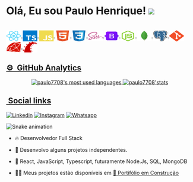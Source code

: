 <h1>Olá, Eu sou Paulo Henrique! <img src="https://raw.githubusercontent.com/kaueMarques/kaueMarques/master/hi.gif" width="30px"></h1>
<div style="display: inline_block"><br>
  <a href="https://github.com/paulo7708">
   
  <img align="center" alt="React" height="30" width="40" src="https://raw.githubusercontent.com/devicons/devicon/master/icons/react/react-original.svg">
  <img align="center" alt="Ts" height="30" width="40" src="https://raw.githubusercontent.com/devicons/devicon/master/icons/typescript/typescript-plain.svg">
  <img align="center" alt="Js" height="30" width="40" src="https://raw.githubusercontent.com/devicons/devicon/master/icons/javascript/javascript-plain.svg">
  <img align="center" alt="HTML" height="30" width="40" src="https://raw.githubusercontent.com/devicons/devicon/master/icons/html5/html5-original.svg">
  <img align="center" alt="CSS" height="30" width="40" src="https://raw.githubusercontent.com/devicons/devicon/master/icons/css3/css3-original.svg">  
  <img align="center" alt="sass" height="30" width="40" src="https://raw.githubusercontent.com/devicons/devicon/master/icons/sass/sass-original.svg">  
  <img align="center" alt="bootstrap" height="30" width="40" src="https://raw.githubusercontent.com/devicons/devicon/master/icons/bootstrap/bootstrap-original.svg">
  <img align="center" alt="nodejs" height="30" width="40" src="https://raw.githubusercontent.com/devicons/devicon/master/icons/nodejs/nodejs-original.svg">
  <img align="center" alt="sass" height="30" width="40" src="https://raw.githubusercontent.com/devicons/devicon/master/icons/mongodb/mongodb-original.svg">
  <img align="center" alt="sass" height="30" width="40" src="https://raw.githubusercontent.com/devicons/devicon/master/icons/postgresql/postgresql-original.svg">
  <img align="center" alt="sass" height="30" width="40" src="https://raw.githubusercontent.com/devicons/devicon/master/icons/git/git-original.svg">
  <img align="center" alt="Rb" height="30" width="40" src="https://raw.githubusercontent.com/devicons/devicon/master/icons/ruby/ruby-plain.svg">
  <img align="center" alt="Rb" height="30" width="40" src="https://raw.githubusercontent.com/devicons/devicon/master/icons/rails/rails-plain.svg">
</div>

## ⚙️ &nbsp;GitHub Analytics

<div align="center">
<a href="https://github.com/paulo7708">
<img width="355em" src="https://github-readme-stats.vercel.app/api/top-langs/?username=paulo7708&layout=compact&theme=tokyonight" alt="paulo7708's most used languages"/>
<img width="450em" src="https://github-readme-stats.vercel.app/api?username=paulo7708&layout=compact&theme=tokyonight" alt="paulo7708'stats"/>
</div>

## &nbsp;Social links

[![Linkedin](https://img.shields.io/badge/LinkedIn-0077B5?style=for-the-badge&logo=linkedin&logoColor=white)](https://www.linkedin.com/in/paulo-henrique-47819a245/)
[![Instagram](https://img.shields.io/badge/Instagram-E4405F?style=for-the-badge&logo=instagram&logoColor=white)](https://www.instagram.com/paulenriqe/)
[![Whatsapp](https://img.shields.io/badge/WhatsApp-25D366?style=for-the-badge&logo=whatsapp&logoColor=white)](https://api.whatsapp.com/send?phone=5511993575696&text=Ol%C3%A1%2C%20peguei%20seu%20contato%20no%20Site.)

![Snake animation](https://github.com/paulo7708/paulo7708/blob/output/github-contribution-grid-snake.svg)

<div style="display: inline_block">

- 🔥 Desenvolvedor Full Stack

- 🔭 Desenvolvo alguns projetos independentes.

- 🌱 React, JavaScript, Typescript, futuramente Node.Js, SQL, MongoDB

- 👨‍💻 Meus projetos estão disponíveis em [🚨 Portifólio em Construção](https://designcriative.com/)
</div>
